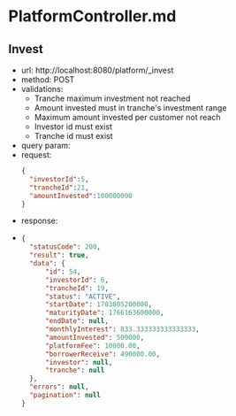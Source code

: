 # PlatformController.md

## Invest
- url: http://localhost:8080/platform/_invest
- method: POST
- validations:
    - Tranche maximum investment not reached
    - Amount invested must in tranche's investment range
    - Maximum amount invested per customer not reach
    - Investor id must exist
    - Tranche id must exist
- query param:
- request:
    ```json lines
  {
      "investorId":5,
      "trancheId":21,
      "amountInvested":100000000
  }
    ```
- response:
- ```json lines
  {
    "statusCode": 200,
    "result": true,
    "data": {
        "id": 54,
        "investorId": 6,
        "trancheId": 19,
        "status": "ACTIVE",
        "startDate": 1703005200000,
        "maturityDate": 1766163600000,
        "endDate": null,
        "monthlyInterest": 833.333333333333333,
        "amountInvested": 500000,
        "platformFee": 10000.00,
        "borrowerReceive": 490000.00,
        "investor": null,
        "tranche": null
    },
    "errors": null,
    "pagination": null
  }
  ```